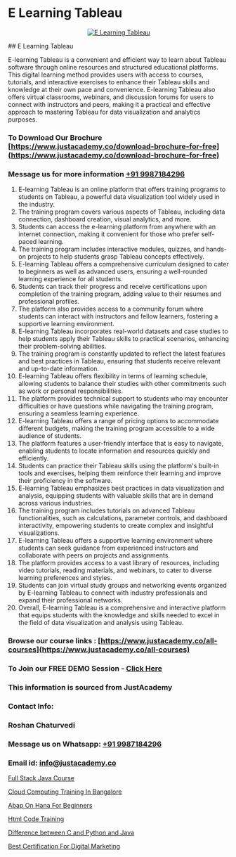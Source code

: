 # E Learning Tableau

<p align="center">
  <a href="https://justacademy.co/course-detail/tableau-training">
    <img src="https://justacademy.co/storage2/course_image/1709718933_course_image.webp" alt="E Learning Tableau">
  </a>
</p>
## E Learning Tableau

E-learning Tableau is a convenient and efficient way to learn about Tableau software through online resources and structured educational platforms. This digital learning method provides users with access to courses, tutorials, and interactive exercises to enhance their Tableau skills and knowledge at their own pace and convenience. E-learning Tableau also offers virtual classrooms, webinars, and discussion forums for users to connect with instructors and peers, making it a practical and effective approach to mastering Tableau for data visualization and analytics purposes.
### To Download Our Brochure [https://www.justacademy.co/download-brochure-for-free](https://www.justacademy.co/download-brochure-for-free)
### Message us for more information [+91 9987184296](https://api.whatsapp.com/send?phone=919987184296)
1) E-learning Tableau is an online platform that offers training programs to students on Tableau, a powerful data visualization tool widely used in the industry.
2) The training program covers various aspects of Tableau, including data connection, dashboard creation, visual analytics, and more.
3) Students can access the e-learning platform from anywhere with an internet connection, making it convenient for those who prefer self-paced learning.
4) The training program includes interactive modules, quizzes, and hands-on projects to help students grasp Tableau concepts effectively.
5) E-learning Tableau offers a comprehensive curriculum designed to cater to beginners as well as advanced users, ensuring a well-rounded learning experience for all students.
6) Students can track their progress and receive certifications upon completion of the training program, adding value to their resumes and professional profiles.
7) The platform also provides access to a community forum where students can interact with instructors and fellow learners, fostering a supportive learning environment.
8) E-learning Tableau incorporates real-world datasets and case studies to help students apply their Tableau skills to practical scenarios, enhancing their problem-solving abilities.
9) The training program is constantly updated to reflect the latest features and best practices in Tableau, ensuring that students receive relevant and up-to-date information.
10) E-learning Tableau offers flexibility in terms of learning schedule, allowing students to balance their studies with other commitments such as work or personal responsibilities.
11) The platform provides technical support to students who may encounter difficulties or have questions while navigating the training program, ensuring a seamless learning experience.
12) E-learning Tableau offers a range of pricing options to accommodate different budgets, making the training program accessible to a wide audience of students.
13) The platform features a user-friendly interface that is easy to navigate, enabling students to locate information and resources quickly and efficiently.
14) Students can practice their Tableau skills using the platform's built-in tools and exercises, helping them reinforce their learning and improve their proficiency in the software.
15) E-learning Tableau emphasizes best practices in data visualization and analysis, equipping students with valuable skills that are in demand across various industries.
16) The training program includes tutorials on advanced Tableau functionalities, such as calculations, parameter controls, and dashboard interactivity, empowering students to create complex and insightful visualizations.
17) E-learning Tableau offers a supportive learning environment where students can seek guidance from experienced instructors and collaborate with peers on projects and assignments.
18) The platform provides access to a vast library of resources, including video tutorials, reading materials, and webinars, to cater to diverse learning preferences and styles.
19) Students can join virtual study groups and networking events organized by E-learning Tableau to connect with industry professionals and expand their professional networks.
20) Overall, E-learning Tableau is a comprehensive and interactive platform that equips students with the knowledge and skills needed to excel in the field of data visualization and analysis using Tableau.

### Browse our course links : [https://www.justacademy.co/all-courses](https://www.justacademy.co/all-courses) 
### To Join our FREE DEMO Session - [Click Here](https://www.justacademy.co/register-for-course-demo)


### This information is sourced from JustAcademy
### Contact Info:
### Roshan Chaturvedi
### Message us on Whatsapp: [+91 9987184296](https://api.whatsapp.com/send?phone=919987184296)
### Email id: [info@justacademy.co](mailto:info@justacademy.co)
                
[Full Stack Java Course](https://www.linkedin.com/pulse/full-stack-java-course-justacademy-jaipur-smbve/)

[Cloud Computing Training In Bangalore](https://www.linkedin.com/pulse/cloud-computing-training-bangalore-justacademy-jaipur-renec?trackingId=8yk%2FH56bR8AewPwKiyCliQ%3D%3D&lipi=urn%3Ali%3Apage%3Ad_flagship3_company_admin%3BIXUBIWFOQ8%2BPAHGixoaE%2FQ%3D%3D)

[Abap On Hana For Beginners](https://medium.com/@roneet705/abap-on-hana-for-beginners-691d0cdb07b6)

[Html Code Training](https://medium.com/@mistersumit961/html-code-training-b1827d2c57f7)

[Difference between C and Python and Java](https://justacademyin.github.io/justacademy/difference-between-c-and-python-and-java)

[Best Certification For Digital Marketing](https://justacademyin.github.io/justacademy/best-certification-for-digital-marketing)

